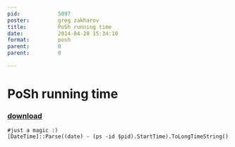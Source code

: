 ```yaml
---
pid:            5097
poster:         greg zakharov
title:          PoSh running time
date:           2014-04-20 15:34:10
format:         posh
parent:         0
parent:         0

---
```


# PoSh running time

### [download](5097.ps1)



```posh
#just a magic :)
[DateTime]::Parse((date) - (ps -id $pid).StartTime).ToLongTimeString()
```

